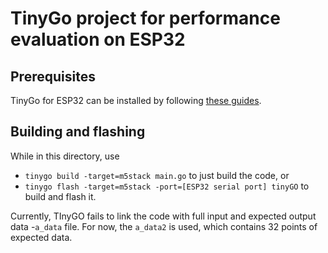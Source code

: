 # TinyGo project for performance evaluation on ESP32
## Prerequisites
TinyGo for ESP32 can be installed by following [these guides](https://tinygo.org/getting-started/install/).

## Building and flashing
While in this directory, use 
- `tinygo build -target=m5stack main.go` to just build the code, or
- `tinygo flash -target=m5stack -port=[ESP32 serial port] tinyGO` to build and flash it.

Currently, TInyGO fails to link the code with full input and expected output data -`a_data` file. For now, the `a_data2` is used, which contains 32 points of expected data.
